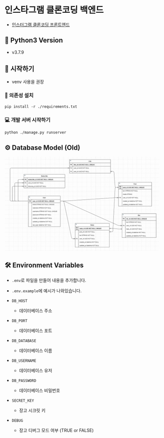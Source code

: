 # 인스타그램 클론코딩 백엔드

- [인스터그램 클론코딩 프론트엔드](https://github.com/Sustagram/instagram-clone-front)

## 🐍 Python3 Version
- v3.7.9

## 🚀 시작하기

- venv 사용을 권장

### 📑 의존성 설치

```shell script
pip install -r ./requirements.txt
```

### 💻 개발 서버 시작하기

```shell script
python ./manage.py runserver
```

## ⚙ Database Model (Old)
![DatabaseModel](./docs/model.png)

## 🛠 Environment Variables

- `.env`로 파일을 만들어 내용을 추가합니다.

- `.env.example`에 예시가 나와있습니다.

- `DB_HOST`
  - 데이터베이스 주소
- `DB_PORT`
  - 데이터베이스 포트
- `DB_DATABASE`
  - 데이터베이스 이름
- `DB_USERNAME`
  - 데이터베이스 유저
- `DB_PASSWORD`
  - 데이터베이스 비밀번호
- `SECRET_KEY`
  - 장고 시크릿 키
- `DEBUG`
  - 장고 디버그 모드 여부 (TRUE or FALSE)
